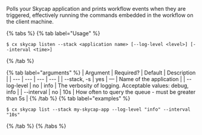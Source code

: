 Polls your Skycap application and prints workflow events when they are triggered, effectively running the commands embedded in the workflow on the client machine.  

{% tabs %}
{% tab label="Usage" %}

```shell
$ cx skycap listen --stack <application name> [--log-level <level>] [--interval <time>]
```
{% /tab %}
    
{% tab label="arguments" %}
| Argument | Required? | Default | Description |
|  ---  |  ---  |  ---  |  ---  |
| \--stack, -s <application name> | yes | — | Name of the application |
| \--log-level <level> | no | info | The verbosity of logging. Acceptable values: debug, info |
| \--interval <time> | no | 10s | How often to query the queue - must be greater than 5s |
{% /tab %}
{% tab label="examples" %}

```shell
$ cx skycap list --stack my-skycap-app --log-level "info" --interval "10s"
```

{% /tab %}
{% /tabs %}